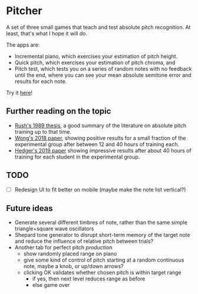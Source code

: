 # Pitcher

A set of three small games that teach and test absolute pitch recognition.  At least, that's what I hope it will do.

The apps are:

* Incremental piano, which exercises your estimation of pitch height.
* Quick pitch, which exercises your estimation of pitch chroma, and
* Pitch test, which tests you on a series of random notes with no feedback until the end, where you can see your mean absolute semitone error and results for each note.

Try it [here](https://pitcher.overto.eu)!

## Further reading on the topic
* [Rush's 1989 thesis](https://etd.ohiolink.edu/!etd.send_file?accession=osu1216931520&disposition=inline), a good summary of the literature on absolute pitch training up to that time.
* [Wong's 2018 paper](https://www.biorxiv.org/content/10.1101/355933v1.full.pdf), showing positive results for a small fraction of the experimental group after between 12 and 40 hours of training each.
* [Hedger's 2019 paper](https://www.ncbi.nlm.nih.gov/pmc/articles/PMC6759182/) showing impressive results after about 40 hours of training for each student in the experimental group.

## TODO
* [ ] Redesign UI to fit better on mobile (maybe make the note list vertical?)

## Future ideas
* Generate several different timbres of note, rather than the same simple triangle+square wave oscillators
* Shepard tone generator to disrupt short-term memory of the target note and reduce the influence of relative pitch between trials?
* Another tab for perfect pitch *production*
  * show randomly placed range on piano
  * give some kind of control of pitch starting at a random continuous note, maybe a knob, or up/down arrows?
  * clicking OK validates whether chosen pitch is within target range
    * if yes, then next level reduces range as before
    * else game over
